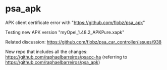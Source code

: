# psa_apk
APK client certificate error with "https://github.com/flobz/psa_apk"

Testing new APK version "myOpel_1.48.2_APKPure.xapk"

Related discussion: https://github.com/flobz/psa_car_controller/issues/938

New repo that includes all the changes: https://github.com/raphaelbarreiros/psacc-ha (referring to https://github.com/raphaelbarreiros/psa_apk)
